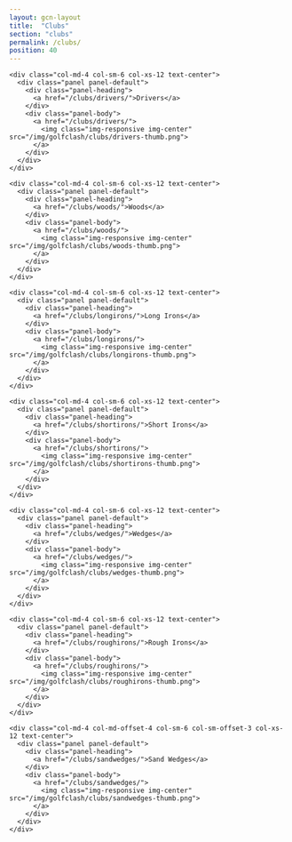 ```yaml
---
layout: gcn-layout
title:  "Clubs"
section: "clubs"
permalink: /clubs/
position: 40
---
```


<div class="row">

  <div class="col-lg-8 col-lg-offset-2 col-sm-12">

    <div class="col-md-4 col-sm-6 col-xs-12 text-center">
      <div class="panel panel-default">
        <div class="panel-heading">
          <a href="/clubs/drivers/">Drivers</a>
        </div>
        <div class="panel-body">
          <a href="/clubs/drivers/">
            <img class="img-responsive img-center" src="/img/golfclash/clubs/drivers-thumb.png">
          </a>
        </div>
      </div>
    </div>

    <div class="col-md-4 col-sm-6 col-xs-12 text-center">
      <div class="panel panel-default">
        <div class="panel-heading">
          <a href="/clubs/woods/">Woods</a>
        </div>
        <div class="panel-body">
          <a href="/clubs/woods/">
            <img class="img-responsive img-center" src="/img/golfclash/clubs/woods-thumb.png">
          </a>
        </div>
      </div>
    </div>

    <div class="col-md-4 col-sm-6 col-xs-12 text-center">
      <div class="panel panel-default">
        <div class="panel-heading">
          <a href="/clubs/longirons/">Long Irons</a>
        </div>
        <div class="panel-body">
          <a href="/clubs/longirons/">
            <img class="img-responsive img-center" src="/img/golfclash/clubs/longirons-thumb.png">
          </a>
        </div>
      </div>
    </div>

    <div class="col-md-4 col-sm-6 col-xs-12 text-center">
      <div class="panel panel-default">
        <div class="panel-heading">
          <a href="/clubs/shortirons/">Short Irons</a>
        </div>
        <div class="panel-body">
          <a href="/clubs/shortirons/">
            <img class="img-responsive img-center" src="/img/golfclash/clubs/shortirons-thumb.png">
          </a>
        </div>
      </div>
    </div>

    <div class="col-md-4 col-sm-6 col-xs-12 text-center">
      <div class="panel panel-default">
        <div class="panel-heading">
          <a href="/clubs/wedges/">Wedges</a>
        </div>
        <div class="panel-body">
          <a href="/clubs/wedges/">
            <img class="img-responsive img-center" src="/img/golfclash/clubs/wedges-thumb.png">
          </a>
        </div>
      </div>
    </div>

    <div class="col-md-4 col-sm-6 col-xs-12 text-center">
      <div class="panel panel-default">
        <div class="panel-heading">
          <a href="/clubs/roughirons/">Rough Irons</a>
        </div>
        <div class="panel-body">
          <a href="/clubs/roughirons/">
            <img class="img-responsive img-center" src="/img/golfclash/clubs/roughirons-thumb.png">
          </a>
        </div>
      </div>
    </div>

    <div class="col-md-4 col-md-offset-4 col-sm-6 col-sm-offset-3 col-xs-12 text-center">
      <div class="panel panel-default">
        <div class="panel-heading">
          <a href="/clubs/sandwedges/">Sand Wedges</a>
        </div>
        <div class="panel-body">
          <a href="/clubs/sandwedges/">
            <img class="img-responsive img-center" src="/img/golfclash/clubs/sandwedges-thumb.png">
          </a>
        </div>
      </div>
    </div>

  </div>

</div>

